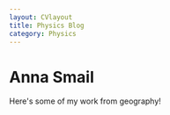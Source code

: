 ```yaml
---
layout: CVlayout
title: Physics Blog
category: Physics
---
```

<div class="blurb">
	<h1>Anna Smail</h1>
	<p>Here's some of my work from geography!</p>
</div><!-- /.blurb -->
